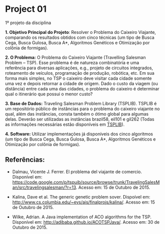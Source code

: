 # Project 01
1º projeto da disciplina

**1. Objetivo Principal do Projeto**: Resolver o Problema do Caixeiro Viajante, comparando os resultados obtidos com cinco técnicas (um tipo de Busca Cega, Busca Gulosa, Busca A*, Algoritmos Genéticos e Otimização por colônia de formigas).

**2. O Problema:** O Problema do Caixeiro Viajante (Travelling Salesman Problem – TSP). Esse problema é de natureza combinatória e uma referência para diversas aplicações, e.g., projeto de circuitos integrados, roteamento de veículos, programação de produção, robótica, etc. Em sua forma mais simples, no TSP o caixeiro deve visitar cada cidade somente uma vez e depois retornar a cidade de origem. Dado o custo da viagem (ou distância) entre cada uma das cidades, o problema do caixeiro é determinar qual o itinerário que possui o menor custo?

**3. Base de Dados:** Traveling Salesman Problem Library (TSPLIB). TSPLIB é um repositório público de instâncias para o problema do caixeiro viajante no qual, além das instâncias, consta também o ótimo global para algumas delas. Deverão ser utilizadas as instâncias brazil58, eil101 e gil262 (Todas as informações necessárias estão disponíveis em [TSPLIB](http://comopt.ifi.uni-heidelberg.de/software/TSPLIB95/)).

**4. Software:** Utilizar implementações já disponíveis dos cinco algoritmos (um tipo de Busca Cega, Busca Gulosa, Busca A*, Algoritmos Genéticos e Otimização por colônia de formigas).


## Referências:

- Dalmau, Vicente J. Ferrer. El problema del viajante de comercio. Disponível em: <https://code.google.com/p/tspuib/source/browse/trunk/TravelingSalesMan/src/travelingsalesman/?r=13>. Acesso em: 15 de Outubro de 2015.

- Kalina, Dave et al. The generic genetic problem sover. Dispoível em: <http://www.cs.columbia.edu/~evs/ais/finalprojs/kalina/>. Acesso em: 15 de Outubro de 2015.

- Wilke, Adrian. A Java implementation of ACO algorithms for the TSP. Disponível em: <http://adibaba.github.io/ACOTSPJava/>. Acesso em: 30 de Outubro de 2015.




